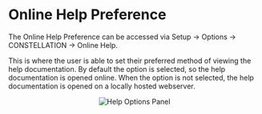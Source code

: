 # Online Help Preference

The Online Help Preference can be accessed via Setup -> Options -> 
CONSTELLATION -> Online Help.

This is where the user is able to set their preferred method of viewing the help
documentation. By default the option is selected, so the help documentation is
opened online. When the option is not selected, the help documentation is 
opened on a locally hosted webserver. 


<div style="text-align: center">
<img src="../ext/docs/CoreHelp/src/au/gov/asd/tac/constellation/help/resources/helpPanel.png" alt="Help Options Panel" />
</div>